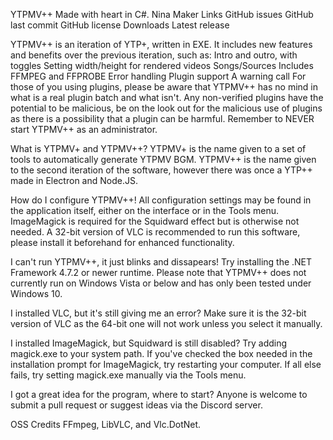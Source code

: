 YTPMV++
Made with heart in C#.
Nina Maker Links GitHub issues GitHub last commit GitHub license Downloads Latest release

YTPMV++ is an iteration of YTP+, written in EXE.
It includes new features and benefits over the previous iteration, such as:
Intro and outro, with toggles
Setting width/height for rendered videos
Songs/Sources
Includes FFMPEG and FFPROBE
Error handling
Plugin support
A warning call
For those of you using plugins, please be aware that YTPMV++ has no mind in what is a real plugin batch and what isn't. Any non-verified plugins have the potential to be malicious, be on the look out for the malicious use of plugins as there is a possibility that a plugin can be harmful. Remember to NEVER start YTPMV++ as an administrator.

What is YTPMV+ and YTPMV++?
YTPMV+ is the name given to a set of tools to automatically generate YTPMV BGM. YTPMV++ is the name given to the second iteration of the software, however there was once a YTP++ made in Electron and Node.JS.

How do I configure YTPMV++!
All configuration settings may be found in the application itself, either on the interface or in the Tools menu. ImageMagick is required for the Squidward effect but is otherwise not needed. A 32-bit version of VLC is recommended to run this software, please install it beforehand for enhanced functionality.

I can't run YTPMV++, it just blinks and dissapears!
Try installing the .NET Framework 4.7.2 or newer runtime. Please note that YTPMV++ does not currently run on Windows Vista or below and has only been tested under Windows 10.

I installed VLC, but it's still giving me an error?
Make sure it is the 32-bit version of VLC as the 64-bit one will not work unless you select it manually.

I installed ImageMagick, but Squidward is still disabled?
Try adding magick.exe to your system path. If you've checked the box needed in the installation prompt for ImageMagick, try restarting your computer. If all else fails, try setting magick.exe manually via the Tools menu.

I got a great idea for the program, where to start?
Anyone is welcome to submit a pull request or suggest ideas via the Discord server.

OSS Credits
FFmpeg, LibVLC, and Vlc.DotNet.

